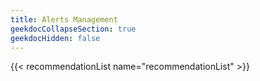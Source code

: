 ```yaml
---
title: Alerts Management
geekdocCollapseSection: true
geekdocHidden: false
---
```


{{< recommendationList name="recommendationList" >}}
